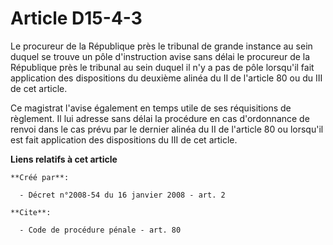 # Article D15-4-3

Le procureur de la République près le tribunal de grande instance au sein duquel se trouve un pôle d'instruction avise sans
délai le procureur de la République près le tribunal au sein duquel il n'y a pas de pôle lorsqu'il fait application des
dispositions du deuxième alinéa du II de l'article 80 ou du III de cet article. 

Ce magistrat l'avise également en temps utile de ses réquisitions de règlement. Il lui adresse sans délai la procédure en cas
d'ordonnance de renvoi dans le cas prévu par le dernier alinéa du II de l'article 80 ou lorsqu'il est fait application des
dispositions du III de cet article.

**Liens relatifs à cet article**

	**Créé par**:

	  - Décret n°2008-54 du 16 janvier 2008 - art. 2

	**Cite**:

	  - Code de procédure pénale - art. 80
